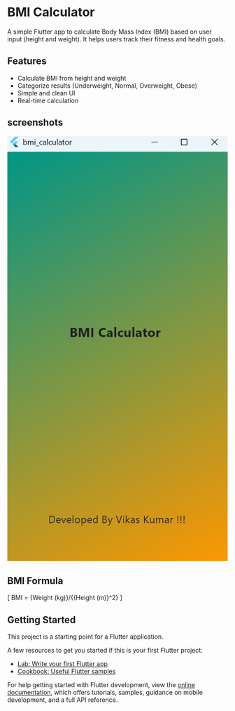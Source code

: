 # BMI Calculator
A simple Flutter app to calculate Body Mass Index (BMI) based on user input (height and weight). It helps users track their fitness and health goals.

## Features
- Calculate BMI from height and weight
- Categorize results (Underweight, Normal, Overweight, Obese)
- Simple and clean UI
- Real-time calculation

## screenshots
![splash_screen](Screenshots/Splash_Screen.png)

## BMI Formula
[
BMI = {Weight (kg)}/{{Height (m)}^2}
]

## Getting Started

This project is a starting point for a Flutter application.

A few resources to get you started if this is your first Flutter project:

- [Lab: Write your first Flutter app](https://docs.flutter.dev/get-started/codelab)
- [Cookbook: Useful Flutter samples](https://docs.flutter.dev/cookbook)

For help getting started with Flutter development, view the
[online documentation](https://docs.flutter.dev/), which offers tutorials,
samples, guidance on mobile development, and a full API reference.
